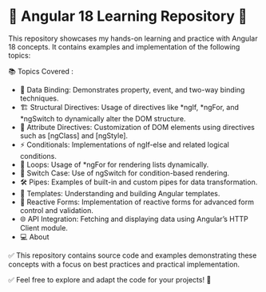 # 🌟 Angular 18 Learning Repository 🌟
This repository showcases my hands-on learning and practice with Angular 18 concepts. It contains examples and implementation of the following topics:

📚 Topics Covered : 
* 🔗 Data Binding: Demonstrates property, event, and two-way binding techniques.
* 🏗️ Structural Directives: Usage of directives like *ngIf, *ngFor, and *ngSwitch to dynamically alter the DOM structure.
* 🎨 Attribute Directives: Customization of DOM elements using directives such as [ngClass] and [ngStyle].
* ⚡ Conditionals: Implementations of ngIf-else and related logical conditions.
* 🔄 Loops: Usage of *ngFor for rendering lists dynamically.
* 🔀 Switch Case: Use of ngSwitch for condition-based rendering.
* 🛠️ Pipes: Examples of built-in and custom pipes for data transformation.
* 📝 Templates: Understanding and building Angular templates.
* 🧪 Reactive Forms: Implementation of reactive forms for advanced form control and validation.
* 🌐 API Integration: Fetching and displaying data using Angular’s HTTP Client module.
* 💻 About

✅ This repository contains source code and examples demonstrating these concepts with a focus on best practices and practical implementation.

✅ Feel free to explore and adapt the code for your projects! 🚀

